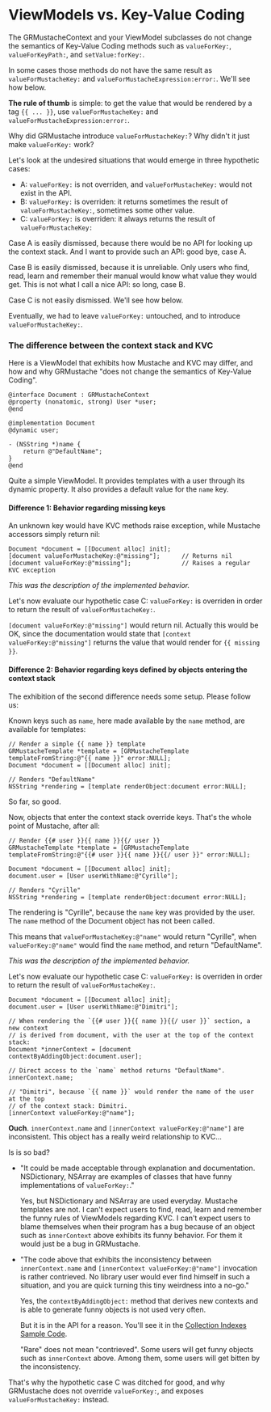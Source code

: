 ViewModels vs. Key-Value Coding
===============================

The GRMustacheContext and your ViewModel subclasses do not change the semantics of Key-Value Coding methods such as `valueForKey:`, `valueForKeyPath:`, and `setValue:forKey:`.

In some cases those methods do not have the same result as `valueForMustacheKey:` and `valueForMustacheExpression:error:`. We'll see how below.

**The rule of thumb** is simple: to get the value that would be rendered by a tag `{{ ... }}`, use `valueForMustacheKey:` and `valueForMustacheExpression:error:`.

Why did GRMustache introduce `valueForMustacheKey:`? Why didn't it just make `valueForKey:` work?

Let's look at the undesired situations that would emerge in three hypothetic cases:

- A: `valueForKey:` is not overriden, and `valueForMustacheKey:` would not exist in the API.
- B: `valueForKey:` is overriden: it returns sometimes the result of `valueForMustacheKey:`, sometimes some other value.
- C: `valueForKey:` is overriden: it always returns the result of `valueForMustacheKey:`

Case A is easily dismissed, because there would be no API for looking up the context stack. And I want to provide such an API: good bye, case A.

Case B is easily dismissed, because it is unreliable. Only users who find, read, learn and remember their manual would know what value they would get. This is not what I call a nice API: so long, case B.

Case C is not easily dismissed. We'll see how below.

Eventually, we had to leave `valueForKey:` untouched, and to introduce `valueForMustacheKey:`.


### The difference between the context stack and KVC

Here is a ViewModel that exhibits how Mustache and KVC may differ, and how and why GRMustache "does not change the semantics of Key-Value Coding".

```objc
@interface Document : GRMustacheContext
@property (nonatomic, strong) User *user;
@end

@implementation Document
@dynamic user;

- (NSString *)name {
    return @"DefaultName";
}
@end
```

Quite a simple ViewModel. It provides templates with a user through its dynamic property. It also provides a default value for the `name` key.


#### Difference 1: Behavior regarding missing keys

An unknown key would have KVC methods raise exception, while Mustache accessors simply return nil:

```objc
Document *document = [[Document alloc] init];
[document valueForMustacheKey:@"missing"];      // Returns nil
[document valueForKey:@"missing"];              // Raises a regular KVC exception
```

*This was the description of the implemented behavior.*

Let's now evaluate our hypothetic case C: `valueForKey:` is overriden in order to return the result of `valueForMustacheKey:`.

`[document valueForKey:@"missing"]` would return nil. Actually this would be OK, since the documentation would state that `[context valueForKey:@"missing"]` returns the value that would render for `{{ missing }}`.


#### Difference 2: Behavior regarding keys defined by objects entering the context stack

The exhibition of the second difference needs some setup. Please follow us:

Known keys such as `name`, here made available by the `name` method, are available for templates:

```objc
// Render a simple {{ name }} template
GRMustacheTemplate *template = [GRMustacheTemplate templateFromString:@"{{ name }}" error:NULL];
Document *document = [[Document alloc] init];

// Renders "DefaultName"
NSString *rendering = [template renderObject:document error:NULL];
```

So far, so good.

Now, objects that enter the context stack override keys. That's the whole point of Mustache, after all:

```objc
// Render {{# user }}{{ name }}{{/ user }}
GRMustacheTemplate *template = [GRMustacheTemplate templateFromString:@"{{# user }}{{ name }}{{/ user }}" error:NULL];

Document *document = [[Document alloc] init];
document.user = [User userWithName:@"Cyrille"];

// Renders "Cyrille"
NSString *rendering = [template renderObject:document error:NULL];
```

The rendering is "Cyrille", because the `name` key was provided by the user. The `name` method of the Document object has not been called.

This means that `valueForMustacheKey:@"name"` would return "Cyrille", when `valueForKey:@"name"` would find the `name` method, and return "DefaultName".

*This was the description of the implemented behavior.*

Let's now evaluate our hypothetic case C: `valueForKey:` is overriden in order to return the result of `valueForMustacheKey:`.

```objc
Document *document = [[Document alloc] init];
document.user = [User userWithName:@"Dimitri"];

// When rendering the `{{# user }}{{ name }}{{/ user }}` section, a new context
// is derived from document, with the user at the top of the context stack:
Document *innerContext = [document contextByAddingObject:document.user];

// Direct access to the `name` method returns "DefaultName".
innerContext.name;

// "Dimitri", because `{{ name }}` would render the name of the user at the top
// of the context stack: Dimitri.
[innerContext valueForKey:@"name"];
```

**Ouch**. `innerContext.name` and `[innerContext valueForKey:@"name"]` are inconsistent. This object has a really weird relationship to KVC...

Is is so bad?

- "It could be made acceptable through explanation and documentation. NSDictionary, NSArray are examples of classes that have funny implementations of `valueForKey:`."

    Yes, but NSDictionary and NSArray are used everyday. Mustache templates are not. I can't expect users to find, read, learn and remember the funny rules of ViewModels regarding KVC. I can't expect users to blame themselves when their program has a bug because of an object such as `innerContext` above exhibits its funny behavior. For them it would just be a bug in GRMustache.

- "The code above that exhibits the inconsistency between `innerContext.name` and `[innerContext valueForKey:@"name"]` invocation is rather contrieved. No library user would ever find himself in such a situation, and you are quick turning this tiny weirdness into a no-go."

    Yes, the `contextByAddingObject:` method that derives new contexts and is able to generate funny objects is not used very often.
    
    But it is in the API for a reason. You'll see it in the [Collection Indexes Sample Code](sample_code/indexes.md).
    
    "Rare" does not mean "contrieved". Some users will get funny objects such as `innerContext` above. Among them, some users will get bitten by the inconsistency.

That's why the hypothetic case C was ditched for good, and why GRMustache does not override `valueForKey:`, and exposes `valueForMustacheKey:` instead.

